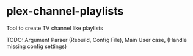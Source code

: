 # plex-channel-playlists
Tool to create TV channel like playlists

TODO: Argument Parser (Rebuild, Config File), Main User case, (Handle missing config settings)